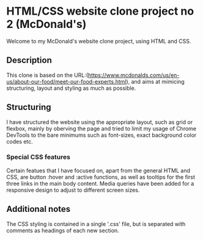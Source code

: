 # HTML/CSS website clone project no 2 (McDonald's)

Welcome to my McDonald's website clone project, using HTML and CSS.

## Description

This clone is based on the URL:(https://www.mcdonalds.com/us/en-us/about-our-food/meet-our-food-experts.html), and aims at mimicing structuring, layout and styling as much as possible. 

## Structuring

I have structured the website using the appropriate layout, such as grid or flexbox, mainly by oberving the page and tried to limit my usage of Chrome DevTools to the bare minimums such as font-sizes, exact background color codes etc.

### Special CSS features

Certain featues that I have focused on, apart from the general HTML and CSS, are button :hover and :active functions, as well as tooltips for the first three links in the main body content. Media queries have been added for a responsive design to adjust to different screen sizes. 

## Additional notes

The CSS styling is contained in a single '.css' file, but is separated with comments as headings of each new section.

